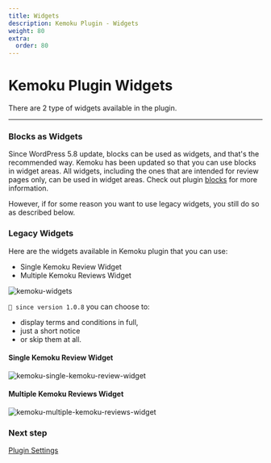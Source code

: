 ```yaml
---
title: Widgets
description: Kemoku Plugin - Widgets
weight: 80
extra:
  order: 80
---
```


# Kemoku Plugin Widgets

There are 2 type of widgets available in the plugin.

---

### Blocks as Widgets

Since WordPress 5.8 update, blocks can be used as widgets, and that's the recommended way. Kemoku has been updated so that you can use blocks in widget areas. All widgets, including the ones that are intended for review pages only, can be used in widget areas. Check out plugin [blocks](/docs/kemoku/blocks) for more information.

However, if for some reason you want to use legacy widgets, you still do so as described below.

### Legacy Widgets

Here are the widgets available in Kemoku plugin that you can use:

- Single Kemoku Review Widget
- Multiple Kemoku Reviews Widget

![kemoku-widgets](https://media.dinomatic.com/images/docs/kemoku/kemoku-widgets.png)

`💁 since version 1.0.8` you can choose to:

- display terms and conditions in full,
- just a short notice
- or skip them at all.

#### Single Kemoku Review Widget

![kemoku-single-kemoku-review-widget](https://media.dinomatic.com/images/docs/kemoku/kemoku-review-widget.png)

#### Multiple Kemoku Reviews Widget

![kemoku-multiple-kemoku-reviews-widget](https://media.dinomatic.com/images/docs/kemoku/kemoku-reviews-widget.png)

### Next step

[Plugin Settings](/docs/kemoku/settings/)
